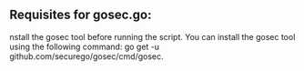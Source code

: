## Requisites for gosec.go:
nstall the gosec tool before running the script. You can install the gosec tool using the following command: go get -u github.com/securego/gosec/cmd/gosec.
